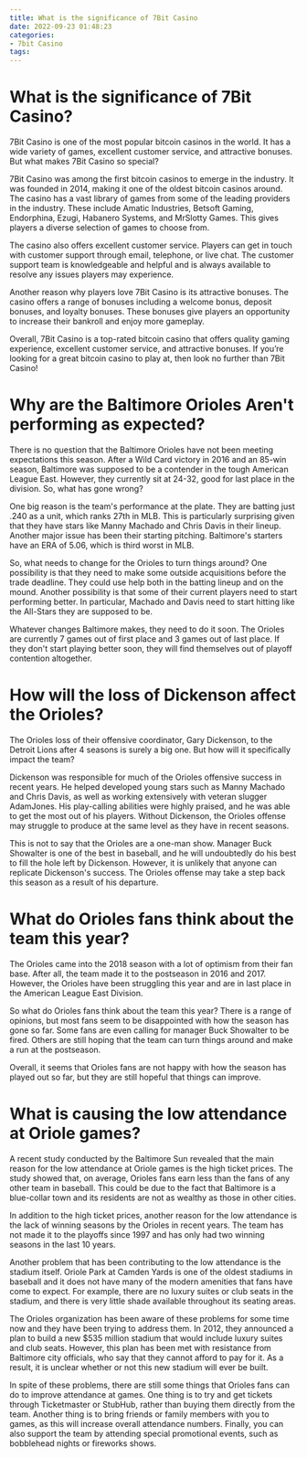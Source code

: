 ```yaml
---
title: What is the significance of 7Bit Casino 
date: 2022-09-23 01:48:23
categories:
- 7bit Casino
tags:
---
```



#  What is the significance of 7Bit Casino? 

7Bit Casino is one of the most popular bitcoin casinos in the world. It has a wide variety of games, excellent customer service, and attractive bonuses. But what makes 7Bit Casino so special?

7Bit Casino was among the first bitcoin casinos to emerge in the industry. It was founded in 2014, making it one of the oldest bitcoin casinos around. The casino has a vast library of games from some of the leading providers in the industry. These include Amatic Industries, Betsoft Gaming, Endorphina, Ezugi, Habanero Systems, and MrSlotty Games. This gives players a diverse selection of games to choose from.

The casino also offers excellent customer service. Players can get in touch with customer support through email, telephone, or live chat. The customer support team is knowledgeable and helpful and is always available to resolve any issues players may experience.

Another reason why players love 7Bit Casino is its attractive bonuses. The casino offers a range of bonuses including a welcome bonus, deposit bonuses, and loyalty bonuses. These bonuses give players an opportunity to increase their bankroll and enjoy more gameplay.

Overall, 7Bit Casino is a top-rated bitcoin casino that offers quality gaming experience, excellent customer service, and attractive bonuses. If you’re looking for a great bitcoin casino to play at, then look no further than 7Bit Casino!

#  Why are the Baltimore Orioles Aren't performing as expected?

There is no question that the Baltimore Orioles have not been meeting expectations this season. After a Wild Card victory in 2016 and an 85-win season, Baltimore was supposed to be a contender in the tough American League East. However, they currently sit at 24-32, good for last place in the division. So, what has gone wrong?

One big reason is the team's performance at the plate. They are batting just .240 as a unit, which ranks 27th in MLB. This is particularly surprising given that they have stars like Manny Machado and Chris Davis in their lineup. Another major issue has been their starting pitching. Baltimore's starters have an ERA of 5.06, which is third worst in MLB.

So, what needs to change for the Orioles to turn things around? One possibility is that they need to make some outside acquisitions before the trade deadline. They could use help both in the batting lineup and on the mound. Another possibility is that some of their current players need to start performing better. In particular, Machado and Davis need to start hitting like the All-Stars they are supposed to be.

Whatever changes Baltimore makes, they need to do it soon. The Orioles are currently 7 games out of first place and 3 games out of last place. If they don't start playing better soon, they will find themselves out of playoff contention altogether.

#  How will the loss of Dickenson affect the Orioles?

The Orioles loss of their offensive coordinator, Gary Dickenson, to the Detroit Lions after 4 seasons is surely a big one. But how will it specifically impact the team?

Dickenson was responsible for much of the Orioles offensive success in recent years. He helped developed young stars such as Manny Machado and Chris Davis, as well as working extensively with veteran slugger AdamJones. His play-calling abilities were highly praised, and he was able to get the most out of his players. Without Dickenson, the Orioles offense may struggle to produce at the same level as they have in recent seasons.

This is not to say that the Orioles are a one-man show. Manager Buck Showalter is one of the best in baseball, and he will undoubtedly do his best to fill the hole left by Dickenson. However, it is unlikely that anyone can replicate Dickenson's success. The Orioles offense may take a step back this season as a result of his departure.

#  What do Orioles fans think about the team this year?

The Orioles came into the 2018 season with a lot of optimism from their fan base. After all, the team made it to the postseason in 2016 and 2017. However, the Orioles have been struggling this year and are in last place in the American League East Division.

So what do Orioles fans think about the team this year? There is a range of opinions, but most fans seem to be disappointed with how the season has gone so far. Some fans are even calling for manager Buck Showalter to be fired. Others are still hoping that the team can turn things around and make a run at the postseason.

Overall, it seems that Orioles fans are not happy with how the season has played out so far, but they are still hopeful that things can improve.

#  What is causing the low attendance at Oriole games?

A recent study conducted by the Baltimore Sun revealed that the main reason for the low attendance at Oriole games is the high ticket prices. The study showed that, on average, Orioles fans earn less than the fans of any other team in baseball. This could be due to the fact that Baltimore is a blue-collar town and its residents are not as wealthy as those in other cities.

In addition to the high ticket prices, another reason for the low attendance is the lack of winning seasons by the Orioles in recent years. The team has not made it to the playoffs since 1997 and has only had two winning seasons in the last 10 years.

Another problem that has been contributing to the low attendance is the stadium itself. Oriole Park at Camden Yards is one of the oldest stadiums in baseball and it does not have many of the modern amenities that fans have come to expect. For example, there are no luxury suites or club seats in the stadium, and there is very little shade available throughout its seating areas.

The Orioles organization has been aware of these problems for some time now and they have been trying to address them. In 2012, they announced a plan to build a new $535 million stadium that would include luxury suites and club seats. However, this plan has been met with resistance from Baltimore city officials, who say that they cannot afford to pay for it. As a result, it is unclear whether or not this new stadium will ever be built.

In spite of these problems, there are still some things that Orioles fans can do to improve attendance at games. One thing is to try and get tickets through Ticketmaster or StubHub, rather than buying them directly from the team. Another thing is to bring friends or family members with you to games, as this will increase overall attendance numbers. Finally, you can also support the team by attending special promotional events, such as bobblehead nights or fireworks shows.